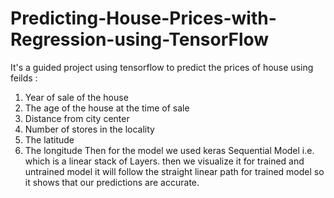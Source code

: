 # Predicting-House-Prices-with-Regression-using-TensorFlow
It's a guided project using tensorflow to predict the prices of house using feilds  : 
1. Year of sale of the house
2. The age of the house at the time of sale
3. Distance from city center
4. Number of stores in the locality
5. The latitude
6. The longitude 
Then for the model we used keras Sequential Model i.e. which is a linear stack of Layers.
then we visualize it for trained and untrained model it will follow the straight linear path for trained model so it shows that our predictions are accurate.
